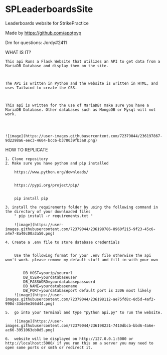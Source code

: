 # SPLeaderboardsSite
Leaderboards website for StrikePractice


Made by https://github.com/apotpvp

Dm for questions: Jordy#2411



WHAT IS IT?

    This api Runs a Flask Website that utilizes an API to get data from a MariaDB Database and display them on the site.



    The API is written in Python and the website is written in HTML, and uses Tailwind to create the CSS.



    This api is written for the use of MariaDB! make sure you have a MariaDB Database. Other databases such as MongoDB or Mysql will not work.




    ![image](https://user-images.githubusercontent.com/72379044/236197867-9d2298a6-eec3-4604-bcc6-b378039fb3a8.png)





HOW TO REPLICATE

    1. Clone repository
    2. Make sure you have python and pip installed

        https://www.python.org/downloads/


        https://pypi.org/project/pip/


        pip install pip

    3. install the requirements folder by using the following command in the directory of your downloaded files
        " pip install -r requirements.txt "

        ![image](https://user-images.githubusercontent.com/72379044/236198786-8960f215-9f23-45c6-a4e7-8a40c00a3a50.png)

    4. Create a .env file to store database credentials


        Use the following format for your .env file otherwise the api won't work. please remove my default stuff and fill in with your own


            DB_HOST=yourip/yoururl
            DB_USER=yourdatabaseuser
            DB_PASSWORD=yourdatabasepassword
            DB_NAME=yourdatabasename
            DB_PORT=yourdatabaseport default port is 3306 most likely
        ![image](https://user-images.githubusercontent.com/72379044/236198112-ae75fd8c-8d5d-4af2-990d-33de6e366d44.png)

    5.  go into your terminal and type "python api.py" to run the website.

        ![image](https://user-images.githubusercontent.com/72379044/236198231-7410dbcb-bbd6-4a6e-ac66-3951063eb0d5.png)

    6.  website will be displayed on http://127.0.0.1:5000 or http://localhost:5000/ if you run this on a server you may need to open some ports or smth or redirect it.
